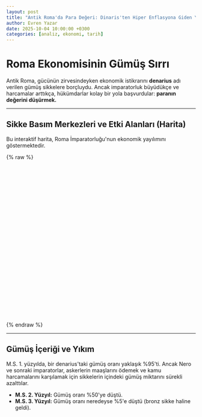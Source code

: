 ```yaml
---
layout: post
title: "Antik Roma'da Para Değeri: Dinaris'ten Hiper Enflasyona Giden Yol"
author: Evren Yazar
date: 2025-10-04 10:00:00 +0300
categories: [analiz, ekonomi, tarih]
---
```


# Roma Ekonomisinin Gümüş Sırrı

Antik Roma, gücünün zirvesindeyken ekonomik istikrarını **denarius** adı verilen gümüş sikkelere borçluydu. Ancak imparatorluk büyüdükçe ve harcamalar arttıkça, hükümdarlar kolay bir yola başvurdular: **paranın değerini düşürmek.**

---

## Sikke Basım Merkezleri ve Etki Alanları (Harita)

Bu interaktif harita, Roma İmparatorluğu'nun ekonomik yayılımını göstermektedir.

{% raw %}
<div id="roma-harita" style="height: 400px; width: 100%;"></div>

<script>
    // 1. Haritayı Başlatma
    var map = L.map('roma-harita').setView([41.9028, 12.4964], 5);

    // 2. Harita Katmanını Ekleme (OpenStreetMap)
    L.tileLayer('https://{s}.tile.openstreetmap.org/{z}/{x}/{y}.png', {
        attribution: '&copy; <a href="https://www.openstreetmap.org/copyright">OpenStreetMap</a> contributors'
    }).addTo(map);

    // 3. Markör Ekleme: Roma
    L.marker([41.9028, 12.4964]).addTo(map)
        .bindPopup('**Roma Şehri:** Siyasi Merkez.')
        .openPopup();

    // 4. Markör Ekleme: Sikke Merkezi (Atina)
    L.marker([37.9838, 23.7275]).addTo(map) 
        .bindPopup('**Atina:** Ticaret ve Sikke Merkezi.')
</script>
{% endraw %}

---

## Gümüş İçeriği ve Yıkım

M.S. 1. yüzyılda, bir denarius'taki gümüş oranı yaklaşık %95'ti. Ancak Nero ve sonraki imparatorlar, askerlerin maaşlarını ödemek ve kamu harcamalarını karşılamak için sikkelerin içindeki gümüş miktarını sürekli azalttılar.

* **M.S. 2. Yüzyıl:** Gümüş oranı %50'ye düştü.
* **M.S. 3. Yüzyıl:** Gümüş oranı neredeyse %5'e düştü (bronz sikke haline geldi).